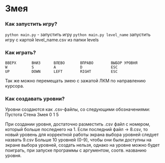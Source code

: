# Змея

### Как запустить игру? 
```python main.py``` - запустить игру 
```python main.py level_name``` запустить игру с картой level_name.csv из папки levels

### Как играть? 

    ВВЕРХ       ВНИЗ      ВЛЕВО       ВПРАВО        ВЫБОР УРОВНЯ
    W           S         A           D             ESC
    UP          DOWN      LEFT        RIGHT         ESC
    
Так же можно перемещать змею с зажатой ЛКМ по направлению курсора. 

### Как создавать уровни?

Уровни создаются как .csv-файлы, со следующими обозначениями:
    Пустота     Стена       Змея
    0           1           5 
    
При создании уровня, достаточно разместить .csv файл с номером, который больше последнего на 1.
Если последний файл -> 8.csv, то новый уровень для корректной работы экрана выбора уровней следует назвать 9.csv 
Больше 10 уровней (0-9), чтобы они были доступны на экране выбора уровней, создать нельзя, однако на уровне можно будет поиграть, при запуске программы с аргументом, соотв. названию уровня. 
